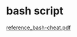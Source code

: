 # bash script
[reference_bash-cheat.pdf](https://github.com/HridoyAlam/SHELL_SCRIPTING/files/6164313/reference_bash-cheat.pdf)
